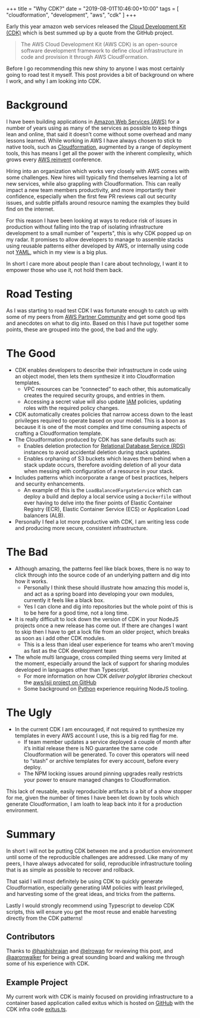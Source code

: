 +++
title = "Why CDK?"
date = "2019-08-01T10:46:00+10:00"
tags = [ "cloudformation", "development", "aws", "cdk" ]
+++

Early this year amazon web services released the [Cloud Development Kit (CDK)](https://aws.amazon.com/cdk/) which is best summed up by a quote from the GitHub project.

> The AWS Cloud Development Kit (AWS CDK) is an open-source software development framework to define cloud infrastructure in code and provision it through AWS CloudFormation.

Before I go recommending this new shiny to anyone I was most certainly going to road test it myself. This post provides a bit of background on where I work, and why I am looking into CDK.

# Background

I have been building applications in [Amazon Web Services (AWS)](https://aws.amazon.com/) for a number of years using as many of the services as possible to keep things lean and online, that said it doesn’t come without some overhead and many lessons learned. While working in AWS I have always chosen to stick to native tools, such as [Cloudformation](https://aws.amazon.com/cloudformation/), augmented by a range of deployment tools, this has means I get all the power with the inherent complexity, which grows every [AWS reinvent](https://reinvent.awsevents.com/) conference.

Hiring into an organization which works very closely with AWS comes with some challenges. New hires will typically find themselves learning a lot of new services, while also grappling with Cloudformation. This can really impact a new team members productivity, and more importantly their confidence, especially when the first few PR reviews call out security issues, and subtle pitfalls around resource naming the examples they build find on the internet.

For this reason I have been looking at ways to reduce risk of issues in production without falling into the trap of isolating infrastructure development to a small number of "experts", this is why CDK popped up on my radar. It promises to allow developers to manage to assemble stacks using reusable patterns either developed by AWS, or internally using code not [YAML](https://en.wikipedia.org/wiki/YAML), which in my view is a big plus.

In short I care more about people than I care about technology, I want it to empower those who use it, not hold them back.

# Road Testing

As I was starting to road test CDK I was fortunate enough to catch up with some of my peers from [AWS Partner Community](https://aws.amazon.com/partners/ambassadors/) and get some good tips and anecdotes on what to dig into. Based on this I have put together some points, these are grouped into the good, the bad and the ugly.

# The Good
- CDK enables developers to describe their infrastructure in code using an object model, then lets them synthesize it into Cloudformation templates. 
    - VPC resources can be “connected” to each other, this automatically creates the required security groups, and entries in them.
    - Accessing a secret value will also update [IAM](https://aws.amazon.com/iam/) policies, updating roles with the required policy changes.
- CDK automatically creates policies that narrow access down to the least privileges required to operate based on your model. This is a boon as because it is one of the most complex and time consuming aspects of crafting a Cloudformation template.
- The Cloudformation produced by CDK has sane defaults such as:
    - Enables deletion protection for [Relational Database Service (RDS)](https://aws.amazon.com/rds/) instances to avoid accidental deletion during stack updates.
    - Enables orphaning of S3 buckets which leaves them behind when a stack update occurs, therefore avoiding deletion of all your data when messing with configuration of a resource in your stack.
- Includes patterns which incorporate a range of best practices, helpers and security enhancements. 
    - An example of this is the `LoadBalancedFargateService` which can deploy a build and deploy a local service using a `Dockerfile` without ever having to delve into the finer points of Elastic Container Registry (ECR), Elastic Container Service (ECS) or Application Load balancers (ALB).
- Personally I feel a lot more productive with CDK, I am writing less code and producing more secure, consistent infrastructure.

# The Bad
- Although amazing, the patterns feel like black boxes, there is no way to click through into the source code of an underlying pattern and dig into how it works.
    - Personally I think these should illustrate how amazing this model is, and act as a spring board into developing your own modules, currently it feels like a black box.
    - Yes I can clone and dig into repositories but the whole point of this is to be here for a good time, not a long time.
- It is really difficult to lock down the version of CDK in your NodeJS projects once a new release has come out. If there are changes I want to skip then I have to get a lock file from an older project, which breaks as soon as i add other CDK modules.
    - This is a less than ideal user experience for teams who aren’t moving as fast as the CDK development team
- The whole multi language, cross compiled thing seems very limited at the moment, especially around the lack of support for sharing modules developed in languages other than Typescript. 
    - For more information on how CDK *deliver polyglot libraries* checkout the [aws/jsii project on GitHub](https://github.com/aws/jsii)
    - Some background on [Python](https://github.com/aws/aws-cdk/issues/972#issuecomment-502715577) experience requiring NodeJS tooling.

# The Ugly
- In the current CDK I am encouraged, if not required to synthesize my templates in every AWS account I use, this is a big red flag for me.
    - If team member updates a service deployed a couple of month after it’s initial release there is NO guarantee the same code Cloudformation will be generated. To cover this operators will need to “stash” or archive templates for every account, before every deploy.
    - The NPM locking issues around pinning upgrades really restricts your power to ensure managed changes to Cloudformation.

This lack of reusable, easily reproducible artifacts is a bit of a show stopper for me, given the number of times I have been let down by tools which generate Cloudformation, I am loath to leap back into it for a production environment.

# Summary

In short I will not be putting CDK between me and a production environment until some of the reproducible challenges are addressed. Like many of my peers, I have always advocated for solid, reproducible infrastructure tooling that is as simple as possible to recover and rollback. 

That said I will most definitely be using CDK to quickly generate Cloudformation, especially generating IAM policies with least privileged, and harvesting some of the great ideas, and tricks from the patterns.

Lastly I would strongly recommend using Typescript to develop CDK scripts, this will ensure you get the most reuse and enable harvesting directly from the CDK patterns!

## Contributors

Thanks to [@hashishrajan](https://twitter.com/hashishrajan) and [@elrowan](https://twitter.com/elrowan) for reviewing this post, and [@aaronwalker](https://twitter.com/aaronwalker) for being a great sounding board and walking me through some of his experience with CDK.

## Example Project

My current work with CDK is mainly focused on providing infrastructure to a container based application called exitus which is hosted on [GitHub](https://github.com/wolfeidau/exitus) with the CDK infra code [exitus.ts](https://github.com/wolfeidau/exitus/blob/master/infra/exitus.ts).
